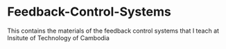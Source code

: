 # Feedback-Control-Systems

This contains the materials of the feedback control systems that I teach at Insitute of Technology of Cambodia
